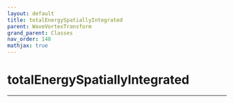 ```yaml
---
layout: default
title: totalEnergySpatiallyIntegrated
parent: WaveVortexTransform
grand_parent: Classes
nav_order: 148
mathjax: true
---
```


#  totalEnergySpatiallyIntegrated




---

